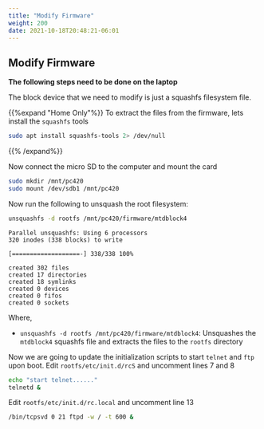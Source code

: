 ```yaml
---
title: "Modify Firmware"
weight: 200
date: 2021-10-18T20:48:21-06:01
---
```


## Modify Firmware

**The following steps need to be done on the laptop**

The block device that we need to modify is just a squashfs filesystem file.

{{%expand "Home Only"%}}
To extract the files from the firmware, lets install the `squashfs` tools
```sh
sudo apt install squashfs-tools 2> /dev/null
```
{{% /expand%}}

Now connect the micro SD to the computer and mount the card
```sh
sudo mkdir /mnt/pc420
sudo mount /dev/sdb1 /mnt/pc420
```

Now run the following to unsquash the root filesystem:
```sh
unsquashfs -d rootfs /mnt/pc420/firmware/mtdblock4
```
```
Parallel unsquashfs: Using 6 processors
320 inodes (338 blocks) to write

[===================-] 338/338 100%

created 302 files
created 17 directories
created 18 symlinks
created 0 devices
created 0 fifos
created 0 sockets
```
Where,
- `unsquashfs -d rootfs /mnt/pc420/firmware/mtdblock4`: Unsquashes the `mtdblock4` squashfs file and extracts the files to the `rootfs` directory

Now we are going to update the initialization scripts to start `telnet` and `ftp` upon boot. Edit `rootfs/etc/init.d/rcS` and uncomment lines 7 and 8
```sh
echo "start telnet......"
telnetd &
```
Edit `rootfs/etc/init.d/rc.local` and uncomment line 13
```sh
/bin/tcpsvd 0 21 ftpd -w / -t 600 &
```
